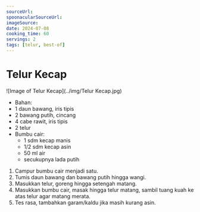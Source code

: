 ```yaml
---
sourceUrl: 
spoonacularSourceUrl: 
imageSource: 
date: 2024-07-08
cooking_time: 60
servings: 2
tags: [telur, best-of]
---
```

# Telur Kecap

![Image of Telur Kecap](../img/Telur Kecap.jpg)

- Bahan:
- 1 daun bawang, iris tipis
- 2 bawang putih, cincang
- 4 cabe rawit, iris tipis
- 2 telur
- Bumbu cair:
  - 1 sdm kecap manis
  - 1/2 sdm kecap asin
  - 50 ml air
  - secukupnya lada putih

1. Campur bumbu cair menjadi satu.
2. Tumis daun bawang dan bawang putih hingga wangi.
3. Masukkan telur, goreng hingga setengah matang.
4. Masukkan bumbu cair, masak hingga telur matang, sambil tuang kuah ke atas telur agar matang merata.
5. Tes rasa, tambahkan garam/kaldu jika masih kurang asin.
